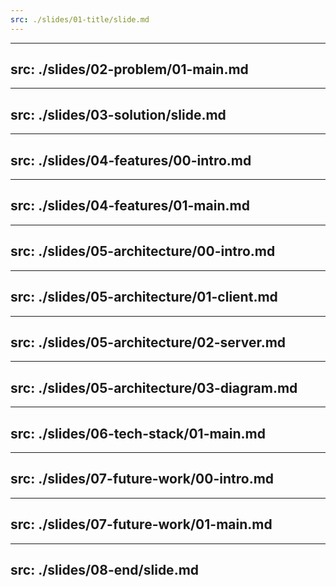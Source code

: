 ```yaml
---
src: ./slides/01-title/slide.md
---
```

---
src: ./slides/02-problem/01-main.md
---
---
src: ./slides/03-solution/slide.md
---
---
src: ./slides/04-features/00-intro.md
---
---
src: ./slides/04-features/01-main.md
---
---
src: ./slides/05-architecture/00-intro.md
---
---
src: ./slides/05-architecture/01-client.md
---
---
src: ./slides/05-architecture/02-server.md
---
---
src: ./slides/05-architecture/03-diagram.md
---
---
src: ./slides/06-tech-stack/01-main.md
---
---
src: ./slides/07-future-work/00-intro.md
---
---
src: ./slides/07-future-work/01-main.md
---
---
src: ./slides/08-end/slide.md
---
